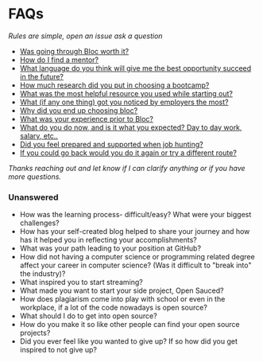 # FAQs
_Rules are simple, open an issue ask a question_

- [Was going through Bloc worth it?](https://github.com/brianllamar/ama/blob/master/was-bloc-worth-it.md)
- [How do I find a mentor?](https://github.com/brianllamar/ama/blob/master/how-to-find-a-mentor.md)
- [What language do you think will give me the best opportunity succeed in the future?](https://github.com/brianllamar/ama/blob/master/best-language-to-succeed-in-the-future.md)
- [How much research did you put in choosing a bootcamp?](https://github.com/bdougie/ama/blob/master/why-bloc.md)
- [What was the most helpful resource you used while starting out?](https://github.com/bdougie/ama/blob/master/what-was-the-most-helpful-resource-when-starting-out.md)
- [What (if any one thing) got you noticed by employers the most?](https://github.com/brianllamar/ama/blob/master/what-is-the-one-thing-that-got-you-noticed.md)
- [Why did you end up choosing bloc?](https://github.com/bdougie/ama/blob/master/why-bloc.md)
- [What was your experience prior to Bloc?](https://github.com/bdougie/ama/blob/master/what-was-your-experience-prior.md)
- [What do you do now, and is it what you expected? Day to day work, salary, etc..](https://github.com/bdougie/ama/blob/master/what-do-you-do-now.md)
- [Did you feel prepared and supported when job hunting?](https://github.com/bdougie/ama/blob/master/did-you-feel-prepared.md)
- [If you could go back would you do it again or try a different route?](https://github.com/bdougie/ama/blob/master/would-you-do-it-again.md)

_Thanks reaching out and let know if I can clarify anything or if you have more questions._

### Unanswered

- How was the learning process- difficult/easy? What were your biggest challenges?
- How has your self-created blog helped to share your journey and how has it helped you in reflecting your accomplishments?
- What was your path leading to your position at GitHub?
- How did not having a computer science or programming related degree affect your career in computer science? (Was it difficult to "break into" the industry)?
- What inspired you to start streaming?
- What made you want to start your side project, Open Sauced?
- How does plagiarism come into play with school or even in the workplace, if a lot of the code nowadays is open source?
- What should I do to get into open source?
- How do you make it so like other people can find your open source projects?
- Did you ever feel like you wanted to give up? If so how did you get inspired to not give up?
